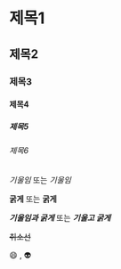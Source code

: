 # 제목1
## 제목2
### 제목3
#### 제목4
##### 제목5
###### 제목6

*기울임* 또는 _기울임_

**굵게** 또는 __굵게__

***기울임과 굵게*** 또는 ___기울고 굵게___

~~취소선~~

:smile: , :alien: